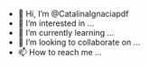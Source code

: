 - 👋 Hi, I’m @CatalinaIgnaciapdf
- 👀 I’m interested in ... 
- 🌱 I’m currently learning ...
- 💞️ I’m looking to collaborate on ...
- 📫 How to reach me ...

<!---
CatalinaIgnaciapdf/CatalinaIgnaciapdf is a ✨ special ✨ repository because its `README.md` (this file) appears on your GitHub profile.
You can click the Preview link to take a look at your changes.
--->
